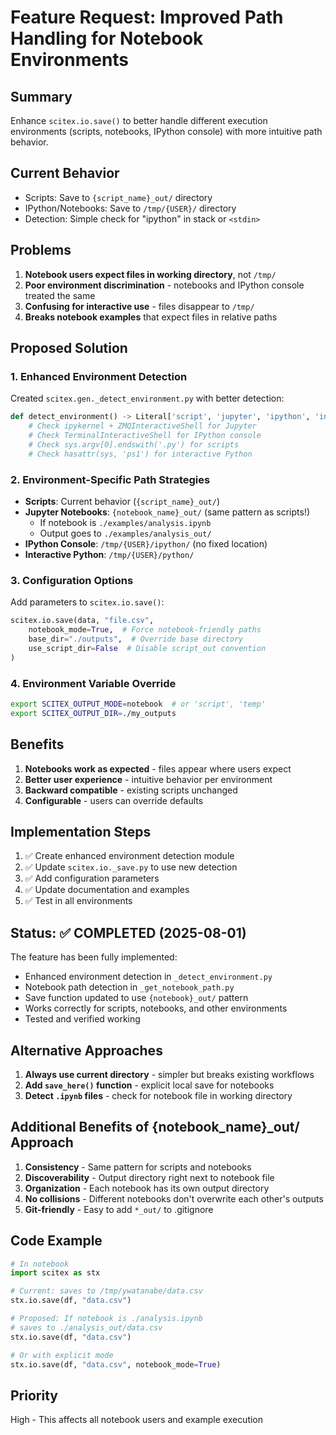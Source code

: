 <!-- ---
!-- Timestamp: 2025-07-04 11:21:00
!-- Author: fe6fa634-5871-11f0-9666-00155d3c010a
!-- File: ./project_management/feature-requests/feature-request-improved-notebook-path-handling.md
!-- --- -->

# Feature Request: Improved Path Handling for Notebook Environments

## Summary
Enhance `scitex.io.save()` to better handle different execution environments (scripts, notebooks, IPython console) with more intuitive path behavior.

## Current Behavior
- Scripts: Save to `{script_name}_out/` directory
- IPython/Notebooks: Save to `/tmp/{USER}/` directory
- Detection: Simple check for "ipython" in stack or `<stdin>`

## Problems
1. **Notebook users expect files in working directory**, not `/tmp/`
2. **Poor environment discrimination** - notebooks and IPython console treated the same
3. **Confusing for interactive use** - files disappear to `/tmp/`
4. **Breaks notebook examples** that expect files in relative paths

## Proposed Solution

### 1. Enhanced Environment Detection
Created `scitex.gen._detect_environment.py` with better detection:
```python
def detect_environment() -> Literal['script', 'jupyter', 'ipython', 'interactive', 'unknown']:
    # Check ipykernel + ZMQInteractiveShell for Jupyter
    # Check TerminalInteractiveShell for IPython console
    # Check sys.argv[0].endswith('.py') for scripts
    # Check hasattr(sys, 'ps1') for interactive Python
```

### 2. Environment-Specific Path Strategies
- **Scripts**: Current behavior (`{script_name}_out/`)
- **Jupyter Notebooks**: `{notebook_name}_out/` (same pattern as scripts!)
  - If notebook is `./examples/analysis.ipynb`
  - Output goes to `./examples/analysis_out/`
- **IPython Console**: `/tmp/{USER}/ipython/` (no fixed location)
- **Interactive Python**: `/tmp/{USER}/python/`

### 3. Configuration Options
Add parameters to `scitex.io.save()`:
```python
scitex.io.save(data, "file.csv", 
    notebook_mode=True,  # Force notebook-friendly paths
    base_dir="./outputs",  # Override base directory
    use_script_dir=False  # Disable script_out convention
)
```

### 4. Environment Variable Override
```bash
export SCITEX_OUTPUT_MODE=notebook  # or 'script', 'temp'
export SCITEX_OUTPUT_DIR=./my_outputs
```

## Benefits
1. **Notebooks work as expected** - files appear where users expect
2. **Better user experience** - intuitive behavior per environment
3. **Backward compatible** - existing scripts unchanged
4. **Configurable** - users can override defaults

## Implementation Steps
1. ✅ Create enhanced environment detection module
2. ✅ Update `scitex.io._save.py` to use new detection
3. ✅ Add configuration parameters
4. ✅ Update documentation and examples
5. ✅ Test in all environments

## Status: ✅ COMPLETED (2025-08-01)

The feature has been fully implemented:
- Enhanced environment detection in `_detect_environment.py`
- Notebook path detection in `_get_notebook_path.py`
- Save function updated to use `{notebook}_out/` pattern
- Works correctly for scripts, notebooks, and other environments
- Tested and verified working

## Alternative Approaches
1. **Always use current directory** - simpler but breaks existing workflows
2. **Add `save_here()` function** - explicit local save for notebooks
3. **Detect `.ipynb` files** - check for notebook file in working directory

## Additional Benefits of {notebook_name}_out/ Approach
1. **Consistency** - Same pattern for scripts and notebooks
2. **Discoverability** - Output directory right next to notebook file
3. **Organization** - Each notebook has its own output directory
4. **No collisions** - Different notebooks don't overwrite each other's outputs
5. **Git-friendly** - Easy to add `*_out/` to .gitignore

## Code Example
```python
# In notebook
import scitex as stx

# Current: saves to /tmp/ywatanabe/data.csv
stx.io.save(df, "data.csv")  

# Proposed: If notebook is ./analysis.ipynb
# saves to ./analysis_out/data.csv
stx.io.save(df, "data.csv")

# Or with explicit mode
stx.io.save(df, "data.csv", notebook_mode=True)
```

## Priority
High - This affects all notebook users and example execution

<!-- EOF -->